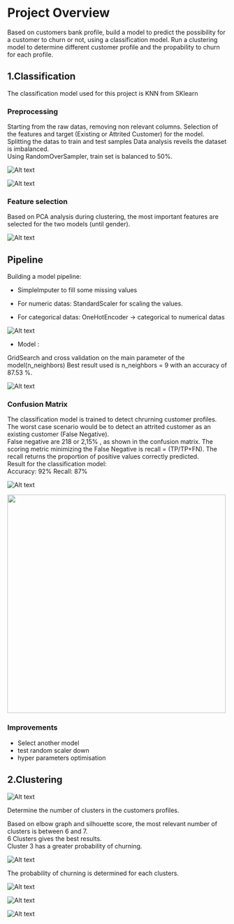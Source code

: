 # Project Overview  

Based on customers bank profile, build a model to predict the possibility for a customer to churn or not,
using a classification model.
Run a clustering model to determine different customer profile and the propability to churn for each profile.

## 1.Classification

The classification model used for this project is KNN from SKlearn

### Preprocessing

Starting from the raw datas, removing non relevant columns.
Selection of the features and target (Existing or Attrited Customer) for the model.
Splitting the datas to train and test samples
Data analysis reveils the dataset is imbalanced.  
Using RandomOverSampler, train set is balanced to 50%.  

![Alt text](Pictures/classification/imbalanced.png)  

![Alt text](Pictures/classification/RandomOverSampler.png)

### Feature selection  

Based on PCA analysis during clustering, the most important features are selected for the two models (until gender).

![Alt text](Pictures/feature_importance_clustering.png)

## Pipeline  

Building a model pipeline:

- SimpleImputer to fill some missing values

- For numeric datas: StandardScaler for scaling the values.
- For categorical datas: OneHotEncoder -> categorical to numerical datas

![Alt text](Pictures/classification/model_classification.png)

- Model :

GridSearch and cross validation on the main parameter of the model(n_neighbors)
Best result used is n_neighbors = 9 with an accuracy of 87.53 %.  

![Alt text](Pictures/classification/gridsearch.png)

### Confusion Matrix  


The classification model is trained to detect chrurning customer profiles.
The worst case scenario would be to detect an attrited customer as an existing customer (False Negative).  
False negative are 218 or 2,15% , as shown in the confusion matrix.
The scoring metric minimizing the False Negative is recall = (TP/TP+FN).
The recall returns the proportion of positive values correctly predicted.  
Result for the classification model:  
Accuracy: 92%
Recall: 87%

![Alt text](Pictures/classification/Confusion%20Matrix%20Classification.png)

<img src="Pictures/classification/classification_report.png" width="500" height="auto" />

### Improvements  

- Select another model  
- test random scaler down  
- hyper parameters optimisation  

## 2.Clustering  

![Alt text](Pictures/clustering/pipelineClustering.png)

Determine the number of clusters in the customers profiles.

Based on elbow graph and silhouette score, the most relevant number of clusters is between 6 and 7.  
6 Clusters gives the best results.  
Cluster 3 has a greater probability of churning.

![Alt text](Pictures/clustering/elbow.png)  

The probability of churning is determined for each clusters.  

![Alt text](Pictures/clustering/clusters_propabilities.png)  

![Alt text](Pictures/clustering/probaGrapgh.png)  

![Alt text](Pictures/clustering/clusters3D.png)  
